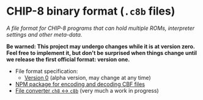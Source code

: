 # CHIP-8 binary format (`.c8b` files)

_A file format for CHIP-8 programs that can hold multiple ROMs, interpreter
settings and other meta-data._

**Be warned: This project may undergo changes while it is at version zero. Feel
free to implement it, but don't be surprised when things change until we
release the first official format: version one.**

  * File format specification:
    * [Version 0](./CHIP-8%20binary%20format.md) (alpha version, may change at any time)
  * [NPM package for encoding and decoding CBF files](./parser)
  * [File converter `ch8` ↔ `c8b`](https://timendus.github.io/chip8-binary-format/) (very much a work in progress)
